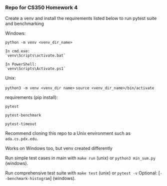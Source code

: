 ### Repo for CS350 Homework 4

Create a venv and install the requirements listed below to run pytest suite and benchmarking

Windows:

`python -m venv <venv_dir_name>`

    In cmd.exe:
    `venv\Scripts\activate.bat`

    In PowerShell:
    `venv\Scripts\Activate.ps1`

Unix:

`python3 -m venv <venv_dir name>`
`source <venv_dir_name>/bin/activate`


requirements (pip install):

`pytest`

`pytest-benchmark`

`pytest-timeout`


Recommend cloning this repo to a Unix environment such as `ada.cs.pdx.edu`.

Works on Windows too, but venv created differently

Run simple test cases in main with `make run` (unix) or `python3 min_sum.py` (windows).

Run comprehensive test suite with `make test` (unix) or `pytest -v` Optional: \[`--benchmark-histogram`\] (windows).
